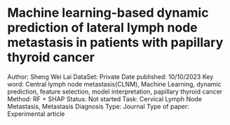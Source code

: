 # Machine learning-based dynamic prediction of lateral lymph node metastasis in patients with papillary thyroid cancer

Author: Sheng Wei Lai
DataSet: Private
Date published: 10/10/2023
Key word: Central lymph node metastasis(CLNM), Machine Learning, dynamic prediction, feature selection, model interpretation, papillary thyroid cancer
Method: RF + SHAP
Status: Not started
Task: Cervical Lymph Node Metastasis, Metastasis Diagnosis
Type: Journal
Type of paper: Experimental article